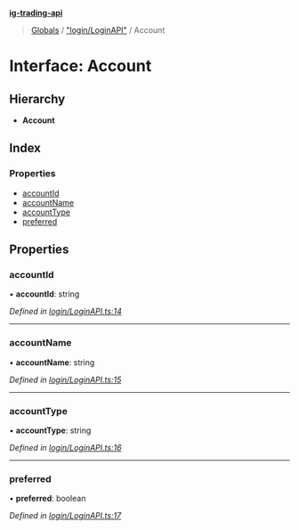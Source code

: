 **[ig-trading-api](../README.md)**

> [Globals](../globals.md) / ["login/LoginAPI"](../modules/_login_loginapi_.md) / Account

# Interface: Account

## Hierarchy

* **Account**

## Index

### Properties

* [accountId](_login_loginapi_.account.md#accountid)
* [accountName](_login_loginapi_.account.md#accountname)
* [accountType](_login_loginapi_.account.md#accounttype)
* [preferred](_login_loginapi_.account.md#preferred)

## Properties

### accountId

•  **accountId**: string

*Defined in [login/LoginAPI.ts:14](https://github.com/bennycode/ig-trading-api/blob/3c6eaee/src/login/LoginAPI.ts#L14)*

___

### accountName

•  **accountName**: string

*Defined in [login/LoginAPI.ts:15](https://github.com/bennycode/ig-trading-api/blob/3c6eaee/src/login/LoginAPI.ts#L15)*

___

### accountType

•  **accountType**: string

*Defined in [login/LoginAPI.ts:16](https://github.com/bennycode/ig-trading-api/blob/3c6eaee/src/login/LoginAPI.ts#L16)*

___

### preferred

•  **preferred**: boolean

*Defined in [login/LoginAPI.ts:17](https://github.com/bennycode/ig-trading-api/blob/3c6eaee/src/login/LoginAPI.ts#L17)*
